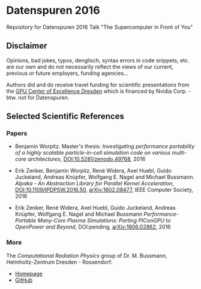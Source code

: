# Datenspuren 2016
Repository for Datenspuren 2016 Talk "The Supercomputer in Front of You"


## Disclaimer

Opinions, bad jokes, typos, denglisch, syntax errors in code snippets, etc. are our own and do
not necessarily reflect the views of our current, previous or future employers, funding agencies...

Authors did and do receive travel funding for scientific presentations from the
[GPU Center of Excellence Dresden](https://gcoe-dresden.de)
which is financed by Nvidia Corp. - btw. not for Datenspuren.


## Selected Scientific References

### Papers

- Benjamin Worpitz. Master's thesis:
              *Investigating performance portability of a highly scalable*
              *particle-in-cell simulation code on various multi-core*
              *architectures*, [DOI:10.5281/zenodo.49768](http://dx.doi.org/10.5281/zenodo.49768), 2016

- Erik Zenker, Benjamin Worpitz, René Widera, Axel Huebl, Guido Juckeland, Andreas Knüpfer, Wolfgang E. Nagel and Michael Bussmann. *Alpaka - An Abstraction Library for Parallel Kernel Acceleration*,
           [DOI:10.1109/IPDPSW.2016.50](http://dx.doi.org/10.1109/IPDPSW.2016.50), [arXiv:1602.08477](http://arxiv.org/abs/1602.08477), IEEE Computer Society, 2016

- Erik Zenker, René Widera, Axel Huebl, Guido Juckeland, Andreas Knüpfer, Wolfgang E. Nagel and Michael Bussmann
           *Performance-Portable Many-Core Plasma Simulations: Porting PIConGPU to OpenPower and Beyond*,
           DOI:pending, [arXiv:1606.02862](https://arxiv.org/abs/1606.02862), 2016

### More

The *Computational Radiation Physics* group of Dr. M. Bussmann, Helmholtz-Zentrum Dresden - Rossendorf:
  - [Homepage](https://www.hzdr.de/crp)
  - [GitHub](https://github.com/ComputationalRadiationPhysics)
